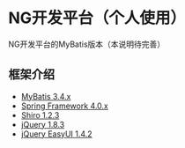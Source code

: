 NG开发平台（个人使用）
======
NG开发平台的MyBatis版本（本说明待完善）

## 框架介绍
* [MyBatis 3.4.x](http://www.mybatis.org/mybatis-3/zh/)
* [Spring Framework 4.0.x](http://projects.spring.io/spring-framework/)
* [Shiro 1.2.3](http://shiro.apache.org/)
* [jQuery 1.8.3](http://jquery.com/)
* [jQuery EasyUI 1.4.2](http://www.jeasyui.com/)
